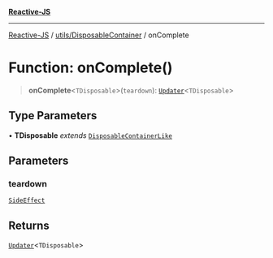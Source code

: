 [**Reactive-JS**](../../../README.md)

***

[Reactive-JS](../../../README.md) / [utils/DisposableContainer](../README.md) / onComplete

# Function: onComplete()

> **onComplete**\<`TDisposable`\>(`teardown`): [`Updater`](../../../functions/type-aliases/Updater.md)\<`TDisposable`\>

## Type Parameters

• **TDisposable** *extends* [`DisposableContainerLike`](../../interfaces/DisposableContainerLike.md)

## Parameters

### teardown

[`SideEffect`](../../../functions/type-aliases/SideEffect.md)

## Returns

[`Updater`](../../../functions/type-aliases/Updater.md)\<`TDisposable`\>
